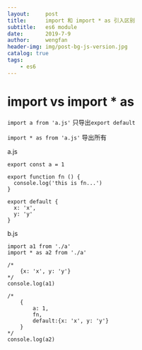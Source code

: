 ```yaml
---
layout:     post
title:      import 和 import * as 引入区别
subtitle:   es6 module
date:       2019-7-9
author:     wengfan
header-img: img/post-bg-js-version.jpg
catalog: true
tags:
    - es6
---
```


# import vs import * as

```import a from 'a.js'```
只导出```export default```

```import * as from 'a.js'```
导出所有

a.js
```
export const a = 1

export function fn () {
  console.log('this is fn...')
}

export default {
  x: 'x',
  y: 'y'
}

```

b.js
```
import a1 from './a'
import * as a2 from './a'

/*
    {x: 'x', y: 'y'}
*/
console.log(a1)

/*
    {
        a: 1,
        fn,
        default:{x: 'x', y: 'y'}
    }
*/
console.log(a2)
```